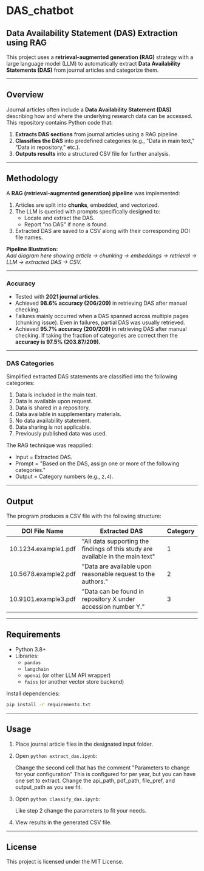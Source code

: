 # DAS_chatbot
## Data Availability Statement (DAS) Extraction using RAG

This project uses a **retrieval-augmented generation (RAG)** strategy with a large language model (LLM) to automatically extract **Data Availability Statements (DAS)** from journal articles and categorize them.  

---

## Overview

Journal articles often include a **Data Availability Statement (DAS)** describing how and where the underlying research data can be accessed. This repository contains Python code that:  

1. **Extracts DAS sections** from journal articles using a RAG pipeline.  
2. **Classifies the DAS** into predefined categories (e.g., "Data in main text," "Data in repository," etc.).  
3. **Outputs results** into a structured CSV file for further analysis.  

---

## Methodology

A **RAG (retrieval-augmented generation) pipeline** was implemented:  

1. Articles are split into **chunks**, embedded, and vectorized.  
2. The LLM is queried with prompts specifically designed to:  
   - Locate and extract the DAS.  
   - Report "no DAS" if none is found.  
3. Extracted DAS are saved to a CSV along with their corresponding DOI file names.  

**Pipeline Illustration:**  
_Add diagram here showing article → chunking → embeddings → retrieval → LLM → extracted DAS → CSV._  

---

### Accuracy

- Tested with **2021 journal articles**.  
- Achieved **98.6% accuracy (206/209)** in retrieving DAS after manual checking.  
- Failures mainly occurred when a DAS spanned across multiple pages (chunking issue). Even in failures, partial DAS was usually retrieved.
- Achieved **95.7% accuracy (200/209)** in retrieving DAS after manual checking.  If taking the fraction of categories are correct then the **accuracy is 97.5% (203.87/209).** 

---

### DAS Categories

Simplified extracted DAS statements are classified into the following categories:  

1. Data is included in the main text.  
2. Data is available upon request.  
3. Data is shared in a repository.  
4. Data available in supplementary materials.  
5. No data availability statement.  
6. Data sharing is not applicable.  
7. Previously published data was used.  

The RAG technique was reapplied:  
- Input = Extracted DAS.  
- Prompt = "Based on the DAS, assign one or more of the following categories."  
- Output = Category numbers (e.g., `2,4`).  

---

## Output

The program produces a CSV file with the following structure:  

| DOI File Name    | Extracted DAS                                                                 | Category |
|------------------|-------------------------------------------------------------------------------|----------|
| 10.1234.example1.pdf | "All data supporting the findings of this study are available in the main text"| 1        |
| 10.5678.example2.pdf | "Data are available upon reasonable request to the authors."                  | 2        |
| 10.9101.example3.pdf | "Data can be found in repository X under accession number Y."                 | 3        |

---

## Requirements

- Python 3.8+  
- Libraries:  
  - `pandas`  
  - `langchain`  
  - `openai` (or other LLM API wrapper)  
  - `faiss` (or another vector store backend)  

Install dependencies:  

```bash
pip install -r requirements.txt
```
---

## Usage
1. Place journal article files in the designated input folder.  
2. Open `python extract_das.ipynb`:  

    Change the second cell that has the comment "Parameters to change for your configuration"
    This is configured for per year, but you can have one set to extract.  Change the api_path, pdf_path, file_pref, and output_path as you see fit.

3. Open `python classify_das.ipynb`:  

    Like step 2 change the parameters to fit your needs.

4. View results in the generated CSV file.  

---
## License

This project is licensed under the MIT License.  
